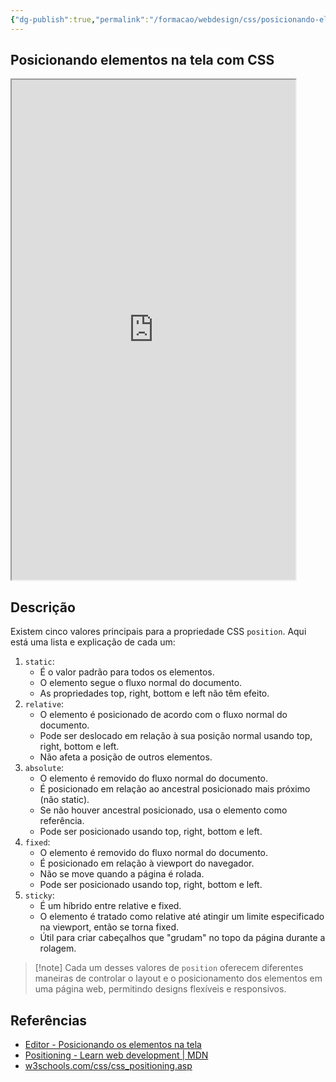 ```yaml
---
{"dg-publish":true,"permalink":"/formacao/webdesign/css/posicionando-elementos-com-css/","title":"Posicionando elementos","metatags":{"description":"Existem cinco valores principais para a propriedade CSS `position`"},"tags":["Webdesign","CSS","editor"],"noteIcon":"1","updated":"2025-01-22T19:51:47.631-03:00"}
---
```



## Posicionando elementos na tela com CSS

<iframe src="https://jocile.github.io/webdesigner/formacao-css/2-Trabalhando-com-layouts-no-css/position.html" style="height: 800px; width: 90%;"></iframe>

## Descrição

Existem cinco valores principais para a propriedade CSS `position`. Aqui está uma lista e explicação de cada um:

1. `static`:    
    - É o valor padrão para todos os elementos.
    - O elemento segue o fluxo normal do documento.
    - As propriedades top, right, bottom e left não têm efeito.
2. `relative`:    
    - O elemento é posicionado de acordo com o fluxo normal do documento.
    - Pode ser deslocado em relação à sua posição normal usando top, right, bottom e left.
    - Não afeta a posição de outros elementos.
3. `absolute`:    
    - O elemento é removido do fluxo normal do documento.
    - É posicionado em relação ao ancestral posicionado mais próximo (não static).
    - Se não houver ancestral posicionado, usa o elemento como referência.
    - Pode ser posicionado usando top, right, bottom e left.
4. `fixed`:    
    - O elemento é removido do fluxo normal do documento.
    - É posicionado em relação à viewport do navegador.
    - Não se move quando a página é rolada.
    - Pode ser posicionado usando top, right, bottom e left.
5. `sticky`:    
    - É um híbrido entre relative e fixed.
    - O elemento é tratado como relative até atingir um limite especificado na viewport, então se torna fixed.
    - Útil para criar cabeçalhos que "grudam" no topo da página durante a rolagem.

>[!note] Cada um desses valores de `position` oferecem diferentes maneiras de controlar o layout e o posicionamento dos elementos em uma página web, permitindo designs flexíveis e responsivos.

## Referências

- [Editor - Posicionando os elementos na tela](https://jocile.github.io/webdesigner/formacao-css/2-Trabalhando-com-layouts-no-css/position.html)
- [Positioning - Learn web development | MDN](https://developer.mozilla.org/en-US/docs/Learn/CSS/CSS_layout/Positioning#introducing_positioning)
- [w3schools.com/css/css_positioning.asp](https://www.w3schools.com/css/css_positioning.asp)
